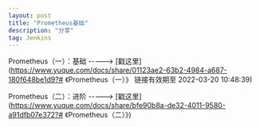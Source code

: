 ```yaml
---
layout: post
title: "Prometheus基础"
description: "分享"
tag: Jenkins
---
```


Prometheus（一）：基础 -----> [戳这里](https://www.yuque.com/docs/share/01123ae2-63b2-4984-a687-180f648be1d9?# 《Prometheus（一）》
链接有效期至 2022-03-20 10:48:39)

Prometheus（二）：进阶 -----> [戳这里](https://www.yuque.com/docs/share/bfe90b8a-de32-4011-9580-a91dfb07e372?# 《Prometheus（二）》)